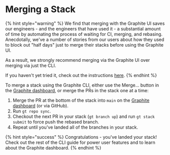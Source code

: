 # Merging a Stack

{% hint style="warning" %}
We find that merging with the Graphite UI saves our engineers - and the engineers that have used it - a substantial amount of time by automating the process of waiting for CI, merging, and rebasing. Anecdotally, we've a number of stories from our users about how they used to block out "half days" just to merge their stacks before using the Graphite UI.

As a result, we strongly recommend merging via the Graphite UI over merging via just the CLI.

If you haven't yet tried it, check out the instructions [here](https://docs.graphite.dev/guides/graphite-dashboard/merging-your-pull-requests#merging-a-stack-of-prs).
{% endhint %}

To merge a stack using the Graphite CLI, either use the Merge... button in the [Graphite dashboard](https://app.graphite.dev), or merge the PRs in the stack one at a time:

1. Merge the PR at the bottom of the stack into `main` on the [Graphite dashboard](https://app.graphite.dev) (or via GitHub).
2. Run `gt repo sync`.
3. Checkout the next PR in your stack (`gt branch up`) and run `gt stack submit` to force push the rebased branch.
4. Repeat until you've landed all of the branches in your stack.

{% hint style="success" %}
Congratulations - you've landed your stack! Check out the rest of the CLI guide for power user features and to learn about the Graphite dashboard.
{% endhint %}
